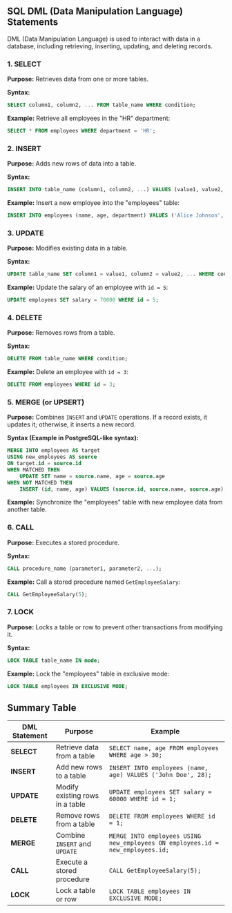 ## SQL DML (Data Manipulation Language) Statements

DML (Data Manipulation Language) is used to interact with data in a database, including retrieving, inserting, updating, and deleting records.

### 1. SELECT
**Purpose:** Retrieves data from one or more tables.

**Syntax:**
```sql
SELECT column1, column2, ... FROM table_name WHERE condition;
```

**Example:** Retrieve all employees in the "HR" department:
```sql
SELECT * FROM employees WHERE department = 'HR';
```

### 2. INSERT
**Purpose:** Adds new rows of data into a table.

**Syntax:**
```sql
INSERT INTO table_name (column1, column2, ...) VALUES (value1, value2, ...);
```

**Example:** Insert a new employee into the "employees" table:
```sql
INSERT INTO employees (name, age, department) VALUES ('Alice Johnson', 30, 'Marketing');
```

### 3. UPDATE
**Purpose:** Modifies existing data in a table.

**Syntax:**
```sql
UPDATE table_name SET column1 = value1, column2 = value2, ... WHERE condition;
```

**Example:** Update the salary of an employee with `id = 5`:
```sql
UPDATE employees SET salary = 70000 WHERE id = 5;
```

### 4. DELETE
**Purpose:** Removes rows from a table.

**Syntax:**
```sql
DELETE FROM table_name WHERE condition;
```

**Example:** Delete an employee with `id = 3`:
```sql
DELETE FROM employees WHERE id = 3;
```

### 5. MERGE (or UPSERT)
**Purpose:** Combines `INSERT` and `UPDATE` operations. If a record exists, it updates it; otherwise, it inserts a new record.

**Syntax (Example in PostgreSQL-like syntax):**
```sql
MERGE INTO employees AS target
USING new_employees AS source
ON target.id = source.id
WHEN MATCHED THEN
    UPDATE SET name = source.name, age = source.age
WHEN NOT MATCHED THEN
    INSERT (id, name, age) VALUES (source.id, source.name, source.age);
```

**Example:** Synchronize the "employees" table with new employee data from another table.

### 6. CALL
**Purpose:** Executes a stored procedure.

**Syntax:**
```sql
CALL procedure_name (parameter1, parameter2, ...);
```

**Example:** Call a stored procedure named `GetEmployeeSalary`:
```sql
CALL GetEmployeeSalary(5);
```

### 7. LOCK
**Purpose:** Locks a table or row to prevent other transactions from modifying it.

**Syntax:**
```sql
LOCK TABLE table_name IN mode;
```

**Example:** Lock the "employees" table in exclusive mode:
```sql
LOCK TABLE employees IN EXCLUSIVE MODE;
```

## Summary Table

| DML Statement | Purpose | Example |
|--------------|---------|---------|
| **SELECT** | Retrieve data from a table | `SELECT name, age FROM employees WHERE age > 30;` |
| **INSERT** | Add new rows to a table | `INSERT INTO employees (name, age) VALUES ('John Doe', 28);` |
| **UPDATE** | Modify existing rows in a table | `UPDATE employees SET salary = 60000 WHERE id = 1;` |
| **DELETE** | Remove rows from a table | `DELETE FROM employees WHERE id = 1;` |
| **MERGE** | Combine `INSERT` and `UPDATE` | `MERGE INTO employees USING new_employees ON employees.id = new_employees.id;` |
| **CALL** | Execute a stored procedure | `CALL GetEmployeeSalary(5);` |
| **LOCK** | Lock a table or row | `LOCK TABLE employees IN EXCLUSIVE MODE;` |
